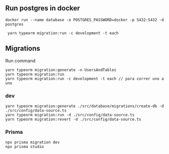 ## Run postgres in docker
```
docker run --name database -e POSTGRES_PASSWORD=docker -p 5432:5432 -d postgres
```

```
 yarn typeorm migration:run -c development -t each
```

## Migrations

Run command

```
yarn typeorm migration:generate -n UsersAndTables
yarn typeorm migration:run
yarn typeorm migration:run -c development -t each // para correr uno a uno
```

### dev

```
yarn typeorm migration:generate ./src/database/migrations/create-db -d ./src/config/data-source.ts
yarn typeorm migration:run -d ./src/config/data-source.ts
yarn typeorm migration:revert -d ./src/config/data-source.ts
```


### Prisma
```
npx prisma migration dev
npx prisma studio
```
